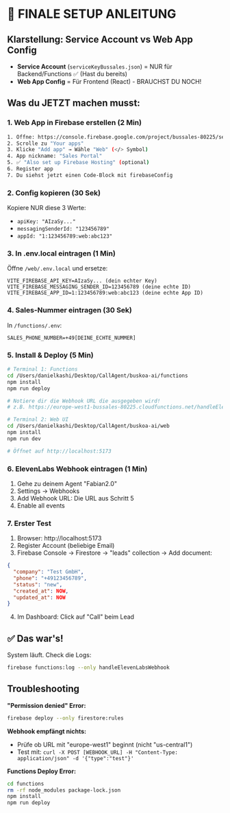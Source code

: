 # 🎯 FINALE SETUP ANLEITUNG

## Klarstellung: Service Account vs Web App Config

- **Service Account** (`serviceKeyBussales.json`) = NUR für Backend/Functions ✅ (Hast du bereits)
- **Web App Config** = Für Frontend (React) - BRAUCHST DU NOCH!

## Was du JETZT machen musst:

### 1. Web App in Firebase erstellen (2 Min)

```bash
1. Öffne: https://console.firebase.google.com/project/bussales-80225/settings/general
2. Scrolle zu "Your apps"
3. Klicke "Add app" → Wähle "Web" (</> Symbol)
4. App nickname: "Sales Portal"
5. ✅ "Also set up Firebase Hosting" (optional)
6. Register app
7. Du siehst jetzt einen Code-Block mit firebaseConfig
```

### 2. Config kopieren (30 Sek)

Kopiere NUR diese 3 Werte:
- `apiKey: "AIzaSy..."`
- `messagingSenderId: "123456789"`
- `appId: "1:123456789:web:abc123"`

### 3. In .env.local eintragen (1 Min)

Öffne `/web/.env.local` und ersetze:
```env
VITE_FIREBASE_API_KEY=AIzaSy... (dein echter Key)
VITE_FIREBASE_MESSAGING_SENDER_ID=123456789 (deine echte ID)
VITE_FIREBASE_APP_ID=1:123456789:web:abc123 (deine echte App ID)
```

### 4. Sales-Nummer eintragen (30 Sek)

In `/functions/.env`:
```env
SALES_PHONE_NUMBER=+49[DEINE_ECHTE_NUMMER]
```

### 5. Install & Deploy (5 Min)

```bash
# Terminal 1: Functions
cd /Users/danielkashi/Desktop/CallAgent/buskoa-ai/functions
npm install
npm run deploy

# Notiere dir die Webhook URL die ausgegeben wird!
# z.B. https://europe-west1-bussales-80225.cloudfunctions.net/handleElevenLabsWebhook
```

```bash
# Terminal 2: Web UI
cd /Users/danielkashi/Desktop/CallAgent/buskoa-ai/web
npm install
npm run dev

# Öffnet auf http://localhost:5173
```

### 6. ElevenLabs Webhook eintragen (1 Min)

1. Gehe zu deinem Agent "Fabian2.0"
2. Settings → Webhooks
3. Add Webhook URL: Die URL aus Schritt 5
4. Enable all events

### 7. Erster Test

1. Browser: http://localhost:5173
2. Register Account (beliebige Email)
3. Firebase Console → Firestore → "leads" collection → Add document:
```json
{
  "company": "Test GmbH",
  "phone": "+49123456789",
  "status": "new",
  "created_at": NOW,
  "updated_at": NOW
}
```
4. Im Dashboard: Click auf "Call" beim Lead

## ✅ Das war's!

System läuft. Check die Logs:
```bash
firebase functions:log --only handleElevenLabsWebhook
```

## Troubleshooting

**"Permission denied" Error:**
```bash
firebase deploy --only firestore:rules
```

**Webhook empfängt nichts:**
- Prüfe ob URL mit "europe-west1" beginnt (nicht "us-central1")
- Test mit: `curl -X POST [WEBHOOK_URL] -H "Content-Type: application/json" -d '{"type":"test"}'`

**Functions Deploy Error:**
```bash
cd functions
rm -rf node_modules package-lock.json
npm install
npm run deploy
```